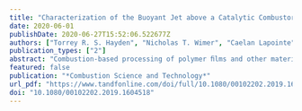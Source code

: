 ```yaml
---
title: "Characterization of the Buoyant Jet above a Catalytic Combustor Using Wavelength Modulation Spectroscopy"
date: 2020-06-01
publishDate: 2020-06-27T15:52:06.522677Z
authors: ["Torrey R. S. Hayden", "Nicholas T. Wimer", "Caelan Lapointe", "Jason D. Christopher", "Siddharth P. Nigam", "Aniruddha Upadhye", "Mark Strobel", "Peter E. Hamlington", "Gregory B. Rieker"]
publication_types: ["2"]
abstract: "Combustion-based processing of polymer ﬁlms and other materials often requires temporal and spatial uniformity of the combustor. We characterize the temperature and H2O mole fraction of the buoyant jet above a rectangular iron-chromium catalytic combustor using diode-laser wavelength modulation spectroscopy (WMS). The sensor is ﬁrst validated in a tube furnace under known conditions. It is then used to characterize the temporal and spatial variation of the ﬂow exiting the combustor. The H2 O mole fraction measurements incorporate a new pathlength correction approach that uses computational ﬂuid dynamics to account for the changes in jet width. We observe 3% temporal variation of temperature over 60 s and 7% spatial variation along the length of the burner. Vertical proﬁles indicate that additional combustion is likely occurring above the catalytic surface under certain operating conditions. This type of characterization can be used for optimizing the combustor for a variety of catalytic combustion applications."
featured: false
publication: "*Combustion Science and Technology*"
url_pdf: "https://www.tandfonline.com/doi/full/10.1080/00102202.2019.1604518"
doi: "10.1080/00102202.2019.1604518"
---
```


